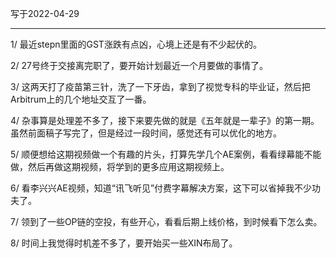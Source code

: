 写于2022-04-29

-----

1/ 最近stepn里面的GST涨跌有点凶，心境上还是有不少起伏的。

2/ 27号终于交接离完职了，要开始计划最近一个月要做的事情了。

3/ 这两天打了疫苗第三针，洗了一下牙齿，拿到了视觉专科的毕业证，然后把Arbitrum上的几个地址交互了一番。

4/ 杂事算是处理差不多了，接下来要先做的就是《五年就是一辈子》的第一期。虽然前面稿子写完了，但是经过一段时间，感觉还有可以优化的地方。

5/ 顺便想给这期视频做一个有趣的片头，打算先学几个AE案例，看看绿幕能不能做，然后再做这期视频，将学到的更多应用这期视频上。

6/ 看李兴兴AE视频，知道“讯飞听见”付费字幕解决方案，这下可以省掉我不少功夫了。

7/ 领到了一些OP链的空投，有些开心，看看后期上线价格，到时候看下怎么卖。 

8/ 时间上我觉得时机差不多了，要开始买一些XIN布局了。





